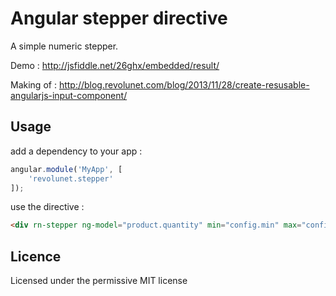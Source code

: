 # Angular stepper directive

A simple numeric stepper.

Demo : http://jsfiddle.net/26ghx/embedded/result/

Making of : http://blog.revolunet.com/blog/2013/11/28/create-resusable-angularjs-input-component/

## Usage

add a dependency to your app :
```javascript
angular.module('MyApp', [
    'revolunet.stepper'
]);
```
use the directive :
```html
<div rn-stepper ng-model="product.quantity" min="config.min" max="config.max"></div>
```

## Licence
Licensed under the permissive MIT license

